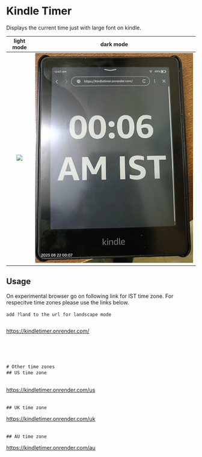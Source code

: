 # Kindle Timer
Displays the current time just with large font on kindle. 

light mode             |  dark mode
:-------------------------:|:-------------------------:
![](./pictures/demolight.jpg)  |  ![](./pictures/demodark.jpg)


## Usage
On experimental browser go on following link for IST time zone. For respecitve time zones please use the links below.

`add ?land to the url for landscape mode`

```

```
https://kindletimer.onrender.com/
```




# Other time zones 
## US time zone 


```
https://kindletimer.onrender.com/us
```

## UK time zone

```
https://kindletimer.onrender.com/uk
```

## AU time zone

```
https://kindletimer.onrender.com/au
```



